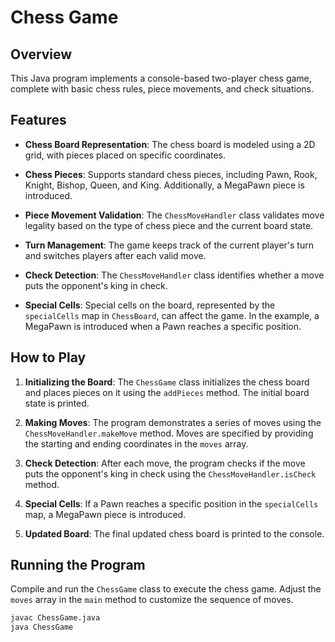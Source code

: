# Chess Game

## Overview

This Java program implements a console-based two-player chess game, complete with basic chess rules, piece movements, and check situations.

## Features

- **Chess Board Representation**: The chess board is modeled using a 2D grid, with pieces placed on specific coordinates.

- **Chess Pieces**: Supports standard chess pieces, including Pawn, Rook, Knight, Bishop, Queen, and King. Additionally, a MegaPawn piece is introduced.

- **Piece Movement Validation**: The `ChessMoveHandler` class validates move legality based on the type of chess piece and the current board state.

- **Turn Management**: The game keeps track of the current player's turn and switches players after each valid move.

- **Check Detection**: The `ChessMoveHandler` class identifies whether a move puts the opponent's king in check.

- **Special Cells**: Special cells on the board, represented by the `specialCells` map in `ChessBoard`, can affect the game. In the example, a MegaPawn is introduced when a Pawn reaches a specific position.

## How to Play

1. **Initializing the Board**: The `ChessGame` class initializes the chess board and places pieces on it using the `addPieces` method. The initial board state is printed.

2. **Making Moves**: The program demonstrates a series of moves using the `ChessMoveHandler.makeMove` method. Moves are specified by providing the starting and ending coordinates in the `moves` array.

3. **Check Detection**: After each move, the program checks if the move puts the opponent's king in check using the `ChessMoveHandler.isCheck` method.

4. **Special Cells**: If a Pawn reaches a specific position in the `specialCells` map, a MegaPawn piece is introduced.

5. **Updated Board**: The final updated chess board is printed to the console.

## Running the Program

Compile and run the `ChessGame` class to execute the chess game. Adjust the `moves` array in the `main` method to customize the sequence of moves.

```bash
javac ChessGame.java
java ChessGame
